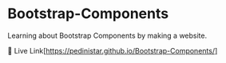 # Bootstrap-Components
Learning about Bootstrap Components by making a website.

💫 Live Link[https://pedinistar.github.io/Bootstrap-Components/]
